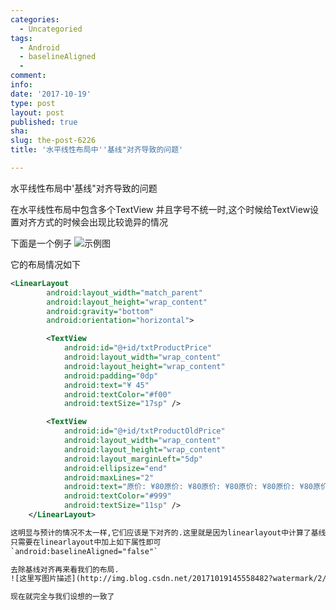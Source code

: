 ```yaml
---
categories:
  - Uncategoried
tags:
  - Android
  - baselineAligned
  - 
comment: 
info: 
date: '2017-10-19'
type: post
layout: post
published: true
sha: 
slug: the-post-6226
title: '水平线性布局中''基线"对齐导致的问题'

---
```

  水平线性布局中'基线"对齐导致的问题

在水平线性布局中包含多个TextView 并且字号不统一时,这个时候给TextView设置对齐方式的时候会出现比较诡异的情况

下面是一个例子
![示例图](http://img.blog.csdn.net/20171019145114576?watermark/2/text/aHR0cDovL2Jsb2cuY3Nkbi5uZXQvYTk3NjExMjY0Mw==/font/5a6L5L2T/fontsize/400/fill/I0JBQkFCMA==/dissolve/70/gravity/SouthEast)

它的布局情况如下
```xml
<LinearLayout
        android:layout_width="match_parent"
        android:layout_height="wrap_content"
        android:gravity="bottom"
        android:orientation="horizontal">

        <TextView
            android:id="@+id/txtProductPrice"
            android:layout_width="wrap_content"
            android:layout_height="wrap_content"
            android:padding="0dp"
            android:text="¥ 45"
            android:textColor="#f00"
            android:textSize="17sp" />

        <TextView
            android:id="@+id/txtProductOldPrice"
            android:layout_width="wrap_content"
            android:layout_height="wrap_content"
            android:layout_marginLeft="5dp"
            android:ellipsize="end"
            android:maxLines="2"
            android:text="原价: ¥80原价: ¥80原价: ¥80原价: ¥80原价: ¥80原价: ¥80原价: ¥80原价: ¥80原价: ¥80原价: ¥80原价: ¥80原价: ¥80原价: ¥80原价: ¥80原价: ¥80原价: ¥80"
            android:textColor="#999"
            android:textSize="11sp" />
    </LinearLayout>

这明显与预计的情况不太一样,它们应该是下对齐的.这里就是因为linearlayout中计算了基线对齐的情况.
只需要在linearlayout中加上如下属性即可
`android:baselineAligned="false"`

去除基线对齐再来看我们的布局.
![这里写图片描述](http://img.blog.csdn.net/20171019145558482?watermark/2/text/aHR0cDovL2Jsb2cuY3Nkbi5uZXQvYTk3NjExMjY0Mw==/font/5a6L5L2T/fontsize/400/fill/I0JBQkFCMA==/dissolve/70/gravity/SouthEast)

现在就完全与我们设想的一致了